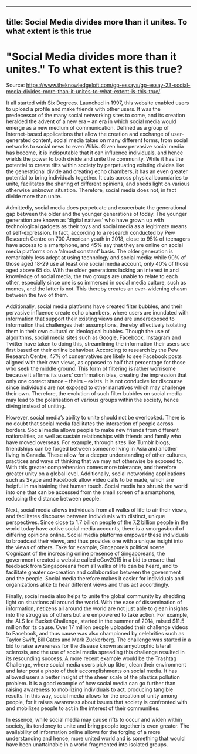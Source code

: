 
---
title: Social Media divides more than it unites. To what extent is this true
---
# "Social Media divides more than it unites." To what extent is this true?

Source: https://www.theknowledgeloft.com/gp-essays/gp-essay-23-social-media-divides-more-than-it-unites-to-what-extent-is-this-true/

It all started with Six Degrees. Launched in 1997, this website enabled users to upload a profile and make friends with other users. It was the predecessor of the many social networking sites to come, and its creation heralded the advent of a new era – an era in which social media would emerge as a new medium of communication. Defined as a group of Internet-based applications that allow the creation and exchange of user-generated content, social media takes on many different forms, from social networks to social news to even Wikis. Given how pervasive social media has become, it is indisputable that it can influence individuals, and hence wields the power to both divide and unite the community. While it has the potential to create rifts within society by perpetuating existing divides like the generational divide and creating echo chambers, it has an even greater potential to bring individuals together. It cuts across physical boundaries to unite, facilitates the sharing of different opinions, and sheds light on various otherwise unknown situation. Therefore, social media does not, in fact divide more than unite. 

Admittedly, social media does perpetuate and exacerbate the generational gap between the older and the younger generations of today. The younger generation are known as ‘digital natives’ who have grown up with technological gadgets as their toys and social media as a legitimate means of self-expression. In fact, according to a research conducted by Pew Research Centre on 700 American youth in 2018, close to 95% of teenagers have access to a smartphone, and 45% say that they are online on social media platforms on a ‘almost constant’ basis. The older generation is remarkably less adept at using technology and social media: while 90% of those aged 18-29 use at least one social media account, only 40% of those aged above 65 do. With the older generations lacking an interest in and knowledge of social media, the two groups are unable to relate to each other, especially since one is so immersed in social media culture, such as memes, and the latter is not. This thereby creates an ever-widening chasm between the two of them. 

Additionally, social media platforms have created filter bubbles, and their pervasive influence create echo chambers, where users are inundated with information that support their existing views and are underexposed to information that challenges their assumptions, thereby effectively isolating them in their own cultural or ideological bubbles. Though the use of algorithms, social media sites such as Google, Facebook, Instagram and Twitter have taken to doing this, streamlining the information their users see first based on their online behaviour. According to research by the Pew Research Centre, 47% of conservatives are likely to see Facebook posts aligned with their own views, as opposed to half that percentage for those who seek the middle ground. This form of filtering is rather worrisome because it affirms its users’ confirmation bias, creating the impression that only one correct stance – theirs – exists. It is not conducive for discourse since individuals are not exposed to other narratives which may challenge their own. Therefore, the evolution of such filter bubbles on social media may lead to the polarisation of various groups within the society, hence diving instead of uniting. 

However, social media’s ability to unite should not be overlooked. There is no doubt that social media facilitates the interaction of people across borders. Social media allows people to make new friends from different nationalities, as well as sustain relationships with friends and family who have moved overseas. For example, through sites like Tumblr blogs, friendships can be forged between someone living in Asia and another living in Canada. These allow for a deeper understanding of other cultures, practices and ways of thinking that we may not otherwise be exposed to. With this greater comprehension comes more tolerance, and therefore greater unity on a global level. Additionally, social networking applications such as Skype and Facebook allow video calls to be made, which are helpful in maintaining that human touch. Social media has shrunk the world into one that can be accessed from the small screen of a smartphone, reducing the distance between people.

Next, social media allows individuals from all walks of life to air their views, and facilitates discourse between individuals with distinct, unique perspectives. Since close to 1.7 billion people of the 7.2 billion people in the world today have active social media accounts, there is a smorgasbord of differing opinions online. Social media platforms empower these individuals to broadcast their views, and thus provides one with a unique insight into the views of others. Take for example, Singapore’s political scene. Cognizant of the increasing online presence of Singaporeans, the government created a website called eGov2015 in a bid to ensure that feedback from Singaporeans from all walks of life can be heard, and to facilitate greater co-creation and collaboration between the government and the people. Social media therefore makes it easier for individuals and organizations alike to hear different views and thus act accordingly. 

Finally, social media also helps to unite the global community by shedding light on situations all around the world. With the ease of dissemination of information, netizens all around the world are not just able to glean insights into the struggles of others but are empowered to take action. For example, the ALS Ice Bucket Challenge, started in the summer of 2014, raised $11.5 million for its cause. Over 17 million people uploaded their challenge videos to Facebook, and thus cause was also championed by celebrities such as Taylor Swift, Bill Gates and Mark Zuckerberg. The challenge was started in a bid to raise awareness for the disease known as amyotrophic lateral sclerosis, and the use of social media spreading this challenge resulted in its resounding success. A more recent example would be the Trashtag Challenge, where social media users pick up litter, clean their environment and later post a photo of their accomplishments on social media. It has allowed users a better insight of the sheer scale of the plastics pollution problem. It is a good example of how social media can go further than raising awareness to mobilizing individuals to act, producing tangible results. In this way, social media allows for the creation of unity among people, for it raises awareness about issues that society is confronted with and mobilizes people to act in the interest of their communities. 

In essence, while social media may cause rifts to occur and widen within society, its tendency to unite and bring people together is even greater. The availability of information online allows for the forging of a more understanding and hence, more united world and is something that would have been unattainable in a world fragmented into isolated groups. 